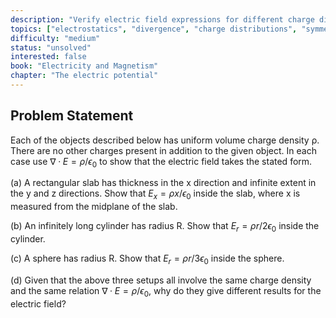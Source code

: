 ```yaml
---
description: "Verify electric field expressions for different charge distributions using divergence"
topics: ["electrostatics", "divergence", "charge distributions", "symmetry"]
difficulty: "medium"
status: "unsolved"
interested: false
book: "Electricity and Magnetism"
chapter: "The electric potential"
---
```


## Problem Statement
Each of the objects described below has uniform volume charge density ρ. There are no other charges present in addition to the given object. In each case use $∇ · E = ρ/\epsilon_0$ to show that the electric field takes the stated form.

(a) A rectangular slab has thickness in the x direction and infinite extent in the y and z directions. Show that $E_x = ρx/\epsilon_0$ inside the slab, where x is measured from the midplane of the slab.

(b) An infinitely long cylinder has radius R. Show that $E_r = ρr/2\epsilon_0$ inside the cylinder.

(c) A sphere has radius R. Show that $E_r = ρr/3\epsilon_0$ inside the sphere.

(d) Given that the above three setups all involve the same charge density and the same relation $∇ · E = ρ/\epsilon_0$, why do they give different results for the electric field?